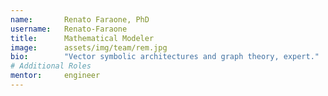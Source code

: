 ```yaml
---
name:       Renato Faraone, PhD
username:   Renato-Faraone
title:      Mathematical Modeler
image:      assets/img/team/rem.jpg
bio:        "Vector symbolic architectures and graph theory, expert."
# Additional Roles
mentor:     engineer
---
```

